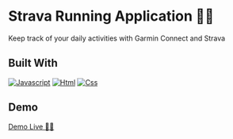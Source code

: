 # Strava Running Application 🏃‍♂️

Keep track of your daily activities with Garmin Connect and Strava

## Built With

[![Javascript][Javascript.com]][Javascript-url]
[![Html][Html.com]][Html-url]
[![Css][Css.com]][Css-url]

## Demo

[Demo Live 🏃‍♂️](https://peppy-crepe-9ea2a6.netlify.app/)

<!-- MARKDOWN LINKS & IMAGES -->
[Javascript.com]: https://img.shields.io/badge/JavaScript-F7DF1E?style=for-the-badge&logo=javascript&logoColor=black
[Javascript-url]: https://www.javascript.com/
[Html.com]: https://img.shields.io/badge/HTML5-E34F26?style=for-the-badge&logo=html5&logoColor=white
[Html-url]: https://html.com/
[Css.com]: https://img.shields.io/badge/CSS3-1572B6?style=for-the-badge&logo=css3&logoColor=white
[Css-url]: https://www.w3.org/Style/CSS/Overview.en.html


